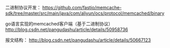 二进制协议开发：
https://github.com/fastio/memcache-sdk/tree/master/src/main/java/com/aliyun/ocs/protocol/memcached/binary

go语言实现的memcached客户端（基于二进制协议）
http://blog.csdn.net/pangudashu/article/details/50958736

报文结构：
http://blog.csdn.net/pangudashu/article/details/50667123
